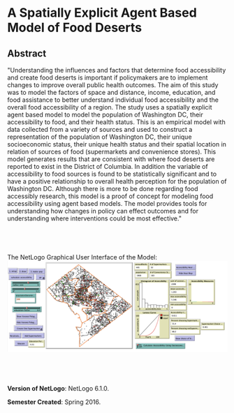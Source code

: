 # A Spatially Explicit Agent Based Model of Food Deserts

## Abstract

"Understanding the influences and factors that determine food accessibility and create food deserts is important if policymakers are to implement changes to improve overall public health outcomes.  The aim of this study was to model the factors of space and distance, income, education, and food assistance to better understand individual food accessibility and the overall food accessibility of a region.  The study uses a spatially explicit agent based model to model the population of Washington DC, their accessibility to food, and their health status.  This is an empirical model with data collected from a variety of sources and used to construct a representation of the population of Washington DC, their unique socioeconomic status, their unique health status and their spatial location in relation of sources of food (supermarkets and convenience stores).  This model generates results that are consistent with where food deserts are reported to exist in the District of Columbia.  In addition the variable of accessibility to food sources is found to be statistically significant and to have a positive relationship to overall health perception for the population of Washington DC.  Although there is more to be done regarding food accessibly research, this model is a proof of concept for modeling food accessibility using agent based models.  The model provides tools for understanding how changes in policy can effect outcomes and for understanding where interventions could be most effective."


## &nbsp;
The NetLogo Graphical User Interface of the Model: 
![The NetLogo Graphical User Interface](GUI.png)

## &nbsp;

**Version of NetLogo**: NetLogo 6.1.0.

**Semester Created**: Spring 2016.
